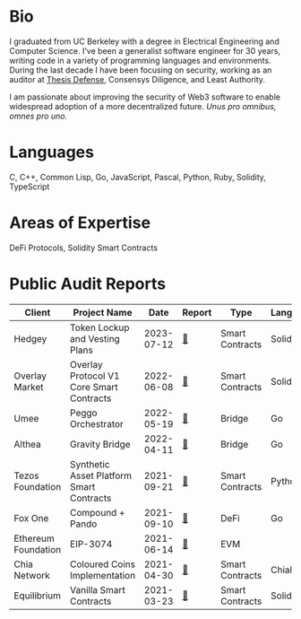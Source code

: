 # Bio

I graduated from UC Berkeley with a degree in Electrical Engineering and Computer Science. I’ve been a generalist software engineer for 30 years, writing code in a variety of programming languages and environments. During the last decade I have been focusing on security, working as an auditor at [Thesis Defense](https://thesis.co/defense), Consensys Diligence, and Least Authority.

I am passionate about improving the security of Web3 software to enable widespread adoption of a more decentralized future. _Unus pro omnibus, omnes pro uno._

# Languages

C, C++, Common Lisp, Go, JavaScript, Pascal, Python, Ruby, Solidity, TypeScript

# Areas of Expertise

DeFi Protocols, Solidity Smart Contracts

# Public Audit Reports

| Client              | Project Name                             | Date       | Report                                                                                                                                                                                       | Type            | Language |
| ------------------- | ---------------------------------------- | ---------- | -------------------------------------------------------------------------------------------------------------------------------------------------------------------------------------------- | --------------- | -------- |
| Hedgey              | Token Lockup and Vesting Plans           | 2023-07-12 | [📄](https://davidbraunthesis.github.io/DavidBraunThesis/Audit%20Reports/Consensys%20Diligence/hedgey-token-plans-audit-2023-06.pdf)                                                         | Smart Contracts | Solidity |
| Overlay Market      | Overlay Protocol V1 Core Smart Contracts | 2022-06-08 | [📄](https://davidbraunthesis.github.io/DavidBraunThesis/Audit%20Reports/Least%20Authority/LeastAuthority_Overlay_Market_V1_Core_Smart_Contracts_Final_Audit_Report.pdf)                     | Smart Contracts | Solidity |
| Umee                | Peggo Orchestrator                       | 2022-05-19 | [📄](https://davidbraunthesis.github.io/DavidBraunThesis/Audit%20Reports/Least%20Authority/LeastAuthority_Umee_Peggo_Orchestrator_Updated_Final_Audit_Report.pdf)                            | Bridge          | Go       |
| Althea              | Gravity Bridge                           | 2022-04-11 | [📄](https://davidbraunthesis.github.io/DavidBraunThesis/Audit%20Reports/Least%20Authority/LeastAuthority_Althea_Gravity%20Bridge_Final_Audit_Report.pdf)                                    | Bridge          | Go       |
| Tezos Foundation    | Synthetic Asset Platform Smart Contracts | 2021-09-21 | [📄](https://davidbraunthesis.github.io/DavidBraunThesis/Audit%20Reports/Least%20Authority/Least-Authority-Tezos-Foundation-Synthetic-Asset-Platform-Smart-Contracts-Final-Audit-Report.pdf) | Smart Contracts | Python   |
| Fox One             | Compound + Pando                         | 2021-09-10 | [📄](https://davidbraunthesis.github.io/DavidBraunThesis/Audit%20Reports/Least%20Authority/LeastAuthority_FoxOne_Compound_Pando_Final_Audit_Report.pdf)                                      | DeFi            | Go       |
| Ethereum Foundation | EIP-3074                                 | 2021-06-14 | [📄](https://davidbraunthesis.github.io/DavidBraunThesis/Audit%20Reports/Least%20Authority/LeastAuthority_Ethereum_Foundation_EIP-3074_Final_Audit_Report.pdf)                               | EVM             |
| Chia Network        | Coloured Coins Implementation            | 2021-04-30 | [📄](https://davidbraunthesis.github.io/DavidBraunThesis/Audit%20Reports/Least%20Authority/LeastAuthority_Chia_Network_Coloured_Coin_Implementation_Final_Audit_Report.pdf)                  | Smart Contracts | Chialisp |
| Equilibrium         | Vanilla Smart Contracts                  | 2021-03-23 | [📄](https://davidbraunthesis.github.io/DavidBraunThesis/Audit%20Reports/Least%20Authority/LeastAuthority_Equilibrium_Vanilla_Contracts_Final_Audit_Report.pdf)                              | Smart Contracts | Solidity |
